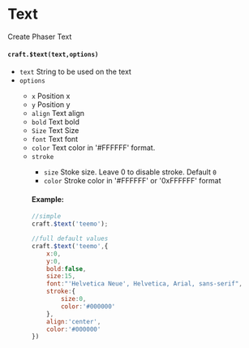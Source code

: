 # Text

Create Phaser Text

#### `craft.$text(text,options)`

- `text` <String> String to be used on the text
- `options` <Object>
  - `x` <Number> Position x
  - `y` <Number> Position y
  - `align` <String> Text align
  - `bold` <Boolean> Text bold
  - `Size` <Number> Text Size
  - `font` <String> Text font
  - `color` <String> Text color in '#FFFFFF' format.
  - `stroke` <Object>
    - `size` <Number> Stoke size. Leave 0 to disable stroke. Default `0`
    - `color` <String> Stroke color in '#FFFFFF' or '0xFFFFFF' format


#### Example:

```javascript
//simple
craft.$text('teemo');

//full default values
craft.$text('teemo',{
	x:0,
	y:0,
	bold:false,
	size:15,
	font:"'Helvetica Neue', Helvetica, Arial, sans-serif",
	stroke:{
		size:0,
		color:'#000000'
	},
	align:'center',
	color:'#000000'
})
```
